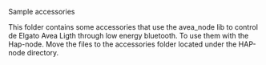 

Sample accessories

This folder contains some accessories that use the avea_node lib to control de Elgato Avea Ligth through low energy bluetooth.
To use them with the Hap-node. Move the files to the accessories folder located under the HAP-node directory.
